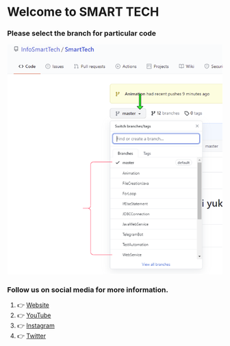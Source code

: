    # Welcome to SMART TECH

### Please select the branch for particular code

![Images](https://github.com/InfoSmartTech/SmartTech/blob/master/Images/Draw.png)

### Follow us on social media for more information. 

1. 👉 [Website](https://www.info-smart-tech.com/)
2. 👉 [YouTube](https://www.youtube.com/c/SMARTTECH11/videos)
3. 👉 [Instagram](https://www.instagram.com/info_smart_tech/?hl=en)
4. 👉 [Twitter](https://twitter.com/info_smart_tech)
